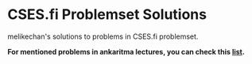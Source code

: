 # CSES.fi Problemset Solutions
melikechan's solutions to problems in CSES.fi problemset.

**For mentioned problems in ankaritma lectures, you can check this [list](ankaritma-problems.md).**
